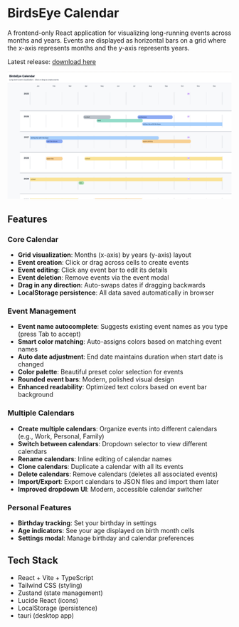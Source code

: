 # BirdsEye Calendar

A frontend-only React application for visualizing long-running events across months and years. Events are displayed as horizontal bars on a grid where the x-axis represents months and the y-axis represents years.

Latest release: [download here](./releases)

![Calendar View](./image.png)

## Features

### Core Calendar
- **Grid visualization**: Months (x-axis) by years (y-axis) layout
- **Event creation**: Click or drag across cells to create events
- **Event editing**: Click any event bar to edit its details
- **Event deletion**: Remove events via the event modal
- **Drag in any direction**: Auto-swaps dates if dragging backwards
- **LocalStorage persistence**: All data saved automatically in browser

### Event Management
- **Event name autocomplete**: Suggests existing event names as you type (press Tab to accept)
- **Smart color matching**: Auto-assigns colors based on matching event names
- **Auto date adjustment**: End date maintains duration when start date is changed
- **Color palette**: Beautiful preset color selection for events
- **Rounded event bars**: Modern, polished visual design
- **Enhanced readability**: Optimized text colors based on event bar background

### Multiple Calendars
- **Create multiple calendars**: Organize events into different calendars (e.g., Work, Personal, Family)
- **Switch between calendars**: Dropdown selector to view different calendars
- **Rename calendars**: Inline editing of calendar names
- **Clone calendars**: Duplicate a calendar with all its events
- **Delete calendars**: Remove calendars (deletes all associated events)
- **Import/Export**: Export calendars to JSON files and import them later
- **Improved dropdown UI**: Modern, accessible calendar switcher

### Personal Features
- **Birthday tracking**: Set your birthday in settings
- **Age indicators**: See your age displayed on birth month cells
- **Settings modal**: Manage birthday and calendar preferences

## Tech Stack

- React + Vite + TypeScript
- Tailwind CSS (styling)
- Zustand (state management)
- Lucide React (icons)
- LocalStorage (persistence)
- tauri (desktop app)
